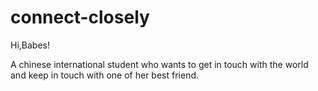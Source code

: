 # connect-closely

Hi,Babes!

A chinese  international student who wants to get in touch with the world and keep in touch with one of her best friend.
